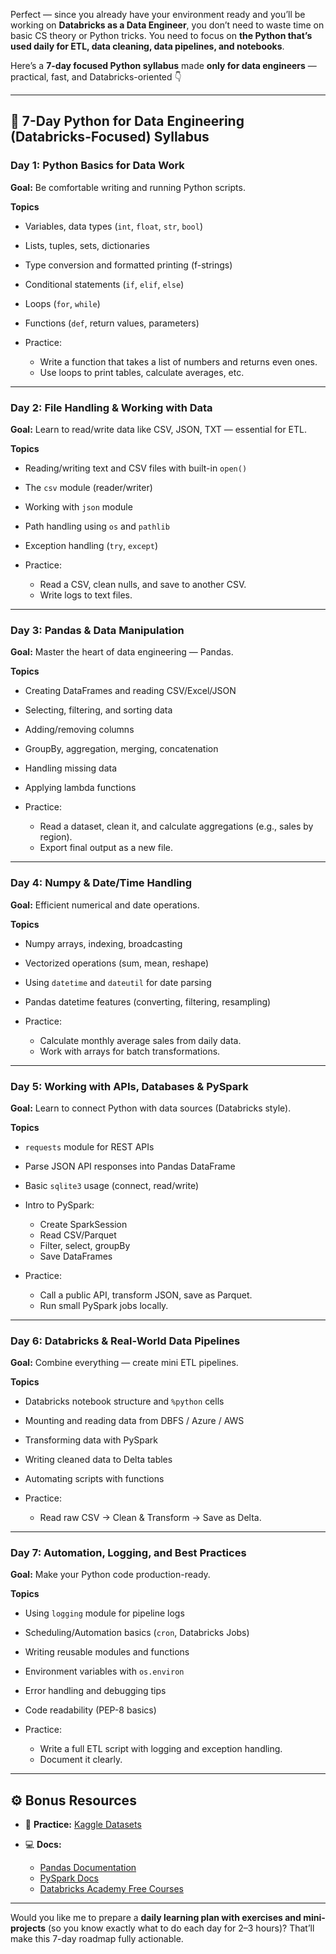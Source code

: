 Perfect — since you already have your environment ready and you’ll be working on **Databricks as a Data Engineer**, you don’t need to waste time on basic CS theory or Python tricks. You need to focus on **the Python that’s used daily for ETL, data cleaning, data pipelines, and notebooks**.

Here’s a **7-day focused Python syllabus** made **only for data engineers** — practical, fast, and Databricks-oriented 👇

---

## 🧠 **7-Day Python for Data Engineering (Databricks-Focused) Syllabus**

### **Day 1: Python Basics for Data Work**

**Goal:** Be comfortable writing and running Python scripts.

**Topics**

* Variables, data types (`int`, `float`, `str`, `bool`)
* Lists, tuples, sets, dictionaries
* Type conversion and formatted printing (f-strings)
* Conditional statements (`if`, `elif`, `else`)
* Loops (`for`, `while`)
* Functions (`def`, return values, parameters)
* Practice:

  * Write a function that takes a list of numbers and returns even ones.
  * Use loops to print tables, calculate averages, etc.

---

### **Day 2: File Handling & Working with Data**

**Goal:** Learn to read/write data like CSV, JSON, TXT — essential for ETL.

**Topics**

* Reading/writing text and CSV files with built-in `open()`
* The `csv` module (reader/writer)
* Working with `json` module
* Path handling using `os` and `pathlib`
* Exception handling (`try`, `except`)
* Practice:

  * Read a CSV, clean nulls, and save to another CSV.
  * Write logs to text files.

---

### **Day 3: Pandas & Data Manipulation**

**Goal:** Master the heart of data engineering — Pandas.

**Topics**

* Creating DataFrames and reading CSV/Excel/JSON
* Selecting, filtering, and sorting data
* Adding/removing columns
* GroupBy, aggregation, merging, concatenation
* Handling missing data
* Applying lambda functions
* Practice:

  * Read a dataset, clean it, and calculate aggregations (e.g., sales by region).
  * Export final output as a new file.

---

### **Day 4: Numpy & Date/Time Handling**

**Goal:** Efficient numerical and date operations.

**Topics**

* Numpy arrays, indexing, broadcasting
* Vectorized operations (sum, mean, reshape)
* Using `datetime` and `dateutil` for date parsing
* Pandas datetime features (converting, filtering, resampling)
* Practice:

  * Calculate monthly average sales from daily data.
  * Work with arrays for batch transformations.

---

### **Day 5: Working with APIs, Databases & PySpark**

**Goal:** Learn to connect Python with data sources (Databricks style).

**Topics**

* `requests` module for REST APIs
* Parse JSON API responses into Pandas DataFrame
* Basic `sqlite3` usage (connect, read/write)
* Intro to PySpark:

  * Create SparkSession
  * Read CSV/Parquet
  * Filter, select, groupBy
  * Save DataFrames
* Practice:

  * Call a public API, transform JSON, save as Parquet.
  * Run small PySpark jobs locally.

---

### **Day 6: Databricks & Real-World Data Pipelines**

**Goal:** Combine everything — create mini ETL pipelines.

**Topics**

* Databricks notebook structure and `%python` cells
* Mounting and reading data from DBFS / Azure / AWS
* Transforming data with PySpark
* Writing cleaned data to Delta tables
* Automating scripts with functions
* Practice:

  * Read raw CSV → Clean & Transform → Save as Delta.

---

### **Day 7: Automation, Logging, and Best Practices**

**Goal:** Make your Python code production-ready.

**Topics**

* Using `logging` module for pipeline logs
* Scheduling/Automation basics (`cron`, Databricks Jobs)
* Writing reusable modules and functions
* Environment variables with `os.environ`
* Error handling and debugging tips
* Code readability (PEP-8 basics)
* Practice:

  * Write a full ETL script with logging and exception handling.
  * Document it clearly.

---

## ⚙️ **Bonus Resources**

* 🐍 **Practice:** [Kaggle Datasets](https://www.kaggle.com/datasets)
* 💻 **Docs:**

  * [Pandas Documentation](https://pandas.pydata.org/docs/)
  * [PySpark Docs](https://spark.apache.org/docs/latest/api/python/)
  * [Databricks Academy Free Courses](https://www.databricks.com/learn)

---

Would you like me to prepare a **daily learning plan with exercises and mini-projects** (so you know exactly what to do each day for 2–3 hours)? That’ll make this 7-day roadmap fully actionable.
